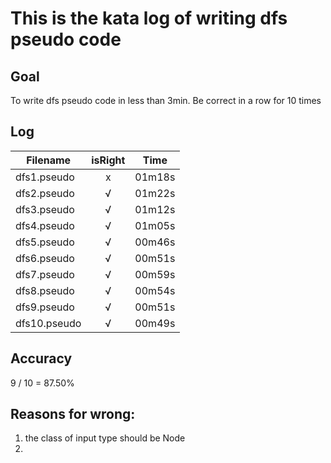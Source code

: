 # This is the kata log of writing dfs pseudo code  

## Goal
To write dfs pseudo code in less than 3min.
Be correct in a row for 10 times

## Log

| Filename           | isRight    | Time |
| ------------------ |:----------:|:----:|
| dfs1.pseudo        |x           |01m18s|
| dfs2.pseudo        |√           |01m22s|
| dfs3.pseudo        |√           |01m12s|
| dfs4.pseudo        |√           |01m05s|
| dfs5.pseudo        |√           |00m46s|
| dfs6.pseudo        |√           |00m51s|
| dfs7.pseudo        |√           |00m59s|
| dfs8.pseudo        |√           |00m54s|
| dfs9.pseudo        |√           |00m51s|
| dfs10.pseudo       |√           |00m49s|

## Accuracy
9 / 10 = 87.50%

## Reasons for wrong:
1. the class of input type should be Node
2. 
